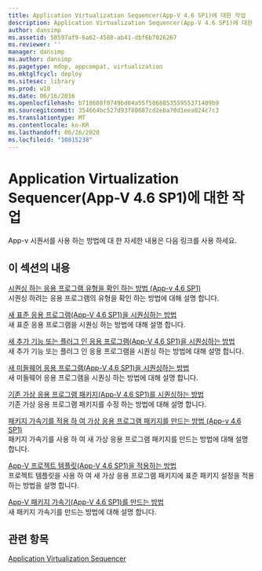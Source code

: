 ```yaml
---
title: Application Virtualization Sequencer(App-V 4.6 SP1)에 대한 작업
description: Application Virtualization Sequencer(App-V 4.6 SP1)에 대한 작업
author: dansimp
ms.assetid: 58597af9-6a62-4588-ab41-dbf6b7026267
ms.reviewer: ''
manager: dansimp
ms.author: dansimp
ms.pagetype: mdop, appcompat, virtualization
ms.mktglfcycl: deploy
ms.sitesec: library
ms.prod: w10
ms.date: 06/16/2016
ms.openlocfilehash: b718688f0749bd64a55f506885355955371409b9
ms.sourcegitcommit: 354664bc527d93f80687cd2eba70d1eea024c7c3
ms.translationtype: MT
ms.contentlocale: ko-KR
ms.lasthandoff: 06/26/2020
ms.locfileid: "10815238"
---
```

# Application Virtualization Sequencer(App-V 4.6 SP1)에 대한 작업


App-v 시퀀서를 사용 하는 방법에 대 한 자세한 내용은 다음 링크를 사용 하세요.

## 이 섹션의 내용


<a href="" id="how-to-determine-which-type-of-application-to-sequence---app-v-4-6-sp1-"></a>[시퀀싱 하는 응용 프로그램 유형을 확인 하는 방법 (App-v 4.6 SP1)](how-to-determine-which-type-of-application-to-sequence---app-v-46-sp1-.md)  
시퀀싱 하려는 응용 프로그램의 유형을 확인 하는 방법에 대해 설명 합니다.

<a href="" id="how-to-sequence-a-new-standard-application--app-v-4-6-sp1-"></a>[새 표준 응용 프로그램(App-V 4.6 SP1)을 시퀀싱하는 방법](how-to-sequence-a-new-standard-application--app-v-46-sp1-.md)  
새 표준 응용 프로그램을 시퀀싱 하는 방법에 대해 설명 합니다.

<a href="" id="how-to-sequence-a-new-add-on-or-plug-in-application--app-v-4-6-sp1-"></a>[새 추가 기능 또는 플러그 인 응용 프로그램(App-V 4.6 SP1)을 시퀀싱하는 방법](how-to-sequence-a-new-add-on-or-plug-in-application--app-v-46-sp1-.md)  
새 추가 기능 또는 플러그 인 응용 프로그램을 시퀀싱 하는 방법에 대해 설명 합니다.

<a href="" id="how-to-sequence-a-new-middleware-application--app-v-4-6-sp1-"></a>[새 미들웨어 응용 프로그램(App-V 4.6 SP1)을 시퀀싱하는 방법](how-to-sequence-a-new-middleware-application--app-v-46-sp1-.md)  
새 미들웨어 응용 프로그램을 시퀀싱 하는 방법에 대해 설명 합니다.

<a href="" id="how-to-modify-an-existing-virtual-application-package--app-v-4-6-sp1-"></a>[기존 가상 응용 프로그램 패키지(App-V 4.6 SP1)를 시퀀싱하는 방법](how-to-modify-an-existing-virtual-application-package--app-v-46-sp1-.md)  
기존 가상 응용 프로그램 패키지를 수정 하는 방법에 대해 설명 합니다.

<a href="" id="how-to-apply-a-package-accelerator-to-create-a-virtual-application-package---app-v-4-6-sp1-"></a>[패키지 가속기를 적용 하 여 가상 응용 프로그램 패키지를 만드는 방법 (App-v 4.6 SP1)](how-to-apply-a-package-accelerator-to-create-a-virtual-application-package---app-v-46-sp1-.md)  
패키지 가속기를 사용 하 여 새 가상 응용 프로그램 패키지를 만드는 방법에 대해 설명 합니다.

<a href="" id="how-to-apply-an-app-v-project-template--app-v-4-6-sp1-"></a>[App-V 프로젝트 템플릿(App-V 4.6 SP1)을 적용하는 방법](how-to-apply-an-app-v-project-template--app-v-46-sp1-.md)  
프로젝트 템플릿을 사용 하 여 새 가상 응용 프로그램 패키지에 표준 패키지 설정을 적용 하는 방법을 설명 합니다.

<a href="" id="how-to-create-app-v-package-accelerators--app-v-4-6-sp1-"></a>[App-V 패키지 가속기(App-V 4.6 SP1)를 만드는 방법](how-to-create-app-v-package-accelerators--app-v-46-sp1-.md)  
새 패키지 가속기를 만드는 방법에 대해 설명 합니다.

## 관련 항목


[Application Virtualization Sequencer](application-virtualization-sequencer.md)

 

 






